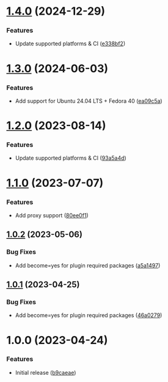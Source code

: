 # [1.4.0](https://github.com/de-it-krachten/ansible-role-helm/compare/v1.3.0...v1.4.0) (2024-12-29)


### Features

* Update supported platforms & CI ([e338bf2](https://github.com/de-it-krachten/ansible-role-helm/commit/e338bf2b97636bf4889fa98aae569798b7b8195c))

# [1.3.0](https://github.com/de-it-krachten/ansible-role-helm/compare/v1.2.0...v1.3.0) (2024-06-03)


### Features

* Add support for Ubuntu 24.04 LTS + Fedora 40 ([ea09c5a](https://github.com/de-it-krachten/ansible-role-helm/commit/ea09c5a80c4d558e4965e2ad3538266636fcc081))

# [1.2.0](https://github.com/de-it-krachten/ansible-role-helm/compare/v1.1.0...v1.2.0) (2023-08-14)


### Features

* Update supported platforms & CI ([93a5a4d](https://github.com/de-it-krachten/ansible-role-helm/commit/93a5a4db22d41a36e68d7aa11d057acfe0f0525b))

# [1.1.0](https://github.com/de-it-krachten/ansible-role-helm/compare/v1.0.2...v1.1.0) (2023-07-07)


### Features

* Add proxy support ([80ee0f1](https://github.com/de-it-krachten/ansible-role-helm/commit/80ee0f1bc3e71f2e2db433d21d4b7a4474e79ab8))

## [1.0.2](https://github.com/de-it-krachten/ansible-role-helm/compare/v1.0.1...v1.0.2) (2023-05-06)


### Bug Fixes

* Add become=yes for plugin required packages ([a5a1497](https://github.com/de-it-krachten/ansible-role-helm/commit/a5a1497d05a26c1a913b9a6dc6a391b06eaef57a))

## [1.0.1](https://github.com/de-it-krachten/ansible-role-helm/compare/v1.0.0...v1.0.1) (2023-04-25)


### Bug Fixes

* Add become=yes for plugin required packages ([46a0279](https://github.com/de-it-krachten/ansible-role-helm/commit/46a02792a797423cfbfffc4deffb91c4fa5e6255))

# 1.0.0 (2023-04-24)


### Features

* Initial release ([b9caeae](https://github.com/de-it-krachten/ansible-role-helm/commit/b9caeae8a5cbcd0748fae6dd520284ea8936f1a0))
